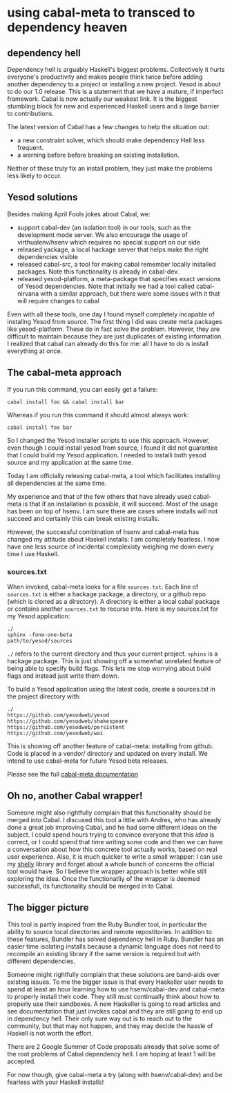 # using cabal-meta to transced to dependency heaven

## dependency hell

Dependency hell is arguably Haskell's biggest problems.
Collectively it hurts everyone's productivity and makes people think twice before adding another dependency to a project or installing a new project. Yesod is about to do our 1.0 release. This is a statement that we have a mature, if imperfect framework. Cabal is now actually our weakest link. It is the biggest stumbling block for new and experienced Haskell users and a large barrier to contributions.

The latest version of Cabal has a few changes to help the situation out:

* a new constraint solver, which should make dependency Hell less frequent.
* a warning before before breaking an existing installation.

Neither of these truly fix an install problem, they just make the problems less likely to occur.


## Yesod solutions

Besides making April Fools jokes about Cabal, we:

* support cabal-dev (an isolation tool) in our tools, such as the development mode server. We also encourage the usage of virthualenv/hsenv which requires no special support on our side
* released yackage, a local hackage server that helps make the right dependencies visible
* released cabal-src, a tool for making cabal remember locally installed packages. Note this functionality is already in cabal-dev.
* released yesod-platform, a meta-package that specifies exact versions of Yesod dependencies. Note that initially we had a tool called cabal-nirvana with a similar approach, but there were some issues with it that will require changes to cabal

Even with all these tools, one day I found myself completely incapable of installng Yesod from source.
The first thing I did was create meta packages like yesod-platform. These do in fact solve the problem.
However, they are difficult to maintain because they are just duplicates of existing information.
I realized that cabal can already do this for me: all I have to do is install everything at once.


## The cabal-meta approach

If you run this command, you can easily get a failure:

    cabal install foo && cabal install bar

Whereas if you run this command it should almost always work:

    cabal install foo bar

So I changed the Yesod installer scripts to use this approach.
However, even though I could install yesod from source, I found it did not guarantee that I could build my Yesod application.
I needed to installi both yesod source and my application at the same time.

Today I am officially releasing cabal-meta, a tool which facilitates installing all dependencies at the same time.

My experience and that of the few others that have already used cabal-meta is that if an installation is possible, it will succeed.
Most of the usage has been on top of hsenv. I am sure there are cases where installs will not succeed and certainly this can break existing installs.

However, the successful combination of hsenv and cabal-meta has changed my attitude about Haskell installs: I am completely fearless. I now have one less source of incidental complexisty weighing me down every time I use Haskell.


### sources.txt

When invoked, cabal-meta looks for a file `sources.txt`.
Each line of `sources.txt` is either a hackage package, a directory, or a github repo (which is cloned as a directory).
A directory is either a local cabal package or contains another `sources.txt` to recurse into.
Here is my sourcex.txt for my Yesod application:

    ./
    sphinx -fone-one-beta
    path/to/yesod/sources

`./` refers to the current directory and thus your current project.
`sphinx` is a hackage package. This is just showing off a somewhat unrelated feature of being able to specify build flags. This lets me stop worrying about build flags and instead just write them down.

To build a Yesod application using the latest code, create a sources.txt in the project directory with:

    ./
    https://github.com/yesodweb/yesod
    https://github.com/yesodweb/shakespeare
    https://github.com/yesodweb/persistent
    https://github.com/yesodweb/wai

This is showing off another feature of cabal-meta: installing from github. Code is placed in a vendor/ directory and updated on every install. We intend to use cabal-meta for future Yesod beta releases.


Please see the full [cabal-meta documentation](http://github.com/yesodweb/cabal-meta)


## Oh no, another Cabal wrapper!

Someone might also rightfully complain that this functionality should be merged into Cabal. I discused this tool a little with Andres, who has already done a great job improving Cabal, and he had some different ideas on the subject. I could spend hours trying to convince everyone that this *idea* is correct, or I could spend that time writing some code and then we can have a conversation about how this concrete tool actually works, based on real user experience. Also, it is much quicker to write a small wrapper: I can use my [shelly](https://github.com/yesodweb/Shelly.hs) library and forget about a whole bunch of concerns the official tool would have. So I believe the wrapper approach is better while still exploring the idea. Once the functionatliy of the wrapper is deemed successfull, its functionality should be merged in to Cabal.


## The bigger picture

This tool is partly inspired from the Ruby Bundler tool, in particular the ability to source local directories and remote repostitories. In addition to these features, Bundler has solved dependency hell in Ruby. Bundler has an easier time isolating installs because a dynamic language does not need to recompile an existing library if the same version is required but with different dependencies.

Someone might rightfully complain that these solutions are band-aids over existing issues. To me the bigger issue is that every Haskeller user needs to spend at least an hour learning how to use hsenv/cabal-dev and cabal-meta to properly install their code. They still must continually think about how to properly use their sandboxes. A new Haskeller is going to read articles and see documentation that just invokes cabal and they are still going to end up in dependency hell. Their only sure way out is to reach out to the community, but that may not happen, and they may decide the hassle of Haskell is not worth the effort.

There are 2 Google Summer of Code proposals already that solve some of the root problems of Cabal dependency hell. I am hoping at least 1 will be accepted.

For now though, give cabal-meta a try (along with hsenv/cabal-dev) and be fearless with your Haskell installs!

